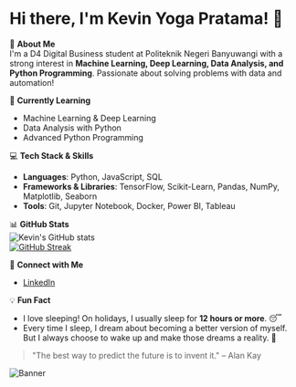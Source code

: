 # Hi there, I'm Kevin Yoga Pratama! 👋  

🚀 **About Me**  
I'm a D4 Digital Business student at Politeknik Negeri Banyuwangi with a strong interest in **Machine Learning, Deep Learning, Data Analysis, and Python Programming**. Passionate about solving problems with data and automation!  

🌱 **Currently Learning**  
- Machine Learning & Deep Learning  
- Data Analysis with Python  
- Advanced Python Programming  

💻 **Tech Stack & Skills**  
- **Languages**: Python, JavaScript, SQL  
- **Frameworks & Libraries**: TensorFlow, Scikit-Learn, Pandas, NumPy, Matplotlib, Seaborn  
- **Tools**: Git, Jupyter Notebook, Docker, Power BI, Tableau 

📊 **GitHub Stats**  
![Kevin's GitHub stats](https://github-readme-stats.vercel.app/api?username=kevinyogapratama&show_icons=true&theme=radical)  
[![GitHub Streak](https://github-readme-streak-stats.herokuapp.com/?user=kevinyogapratama&theme=radical)](https://git.io/streak-stats)  

🔗 **Connect with Me**  
- [LinkedIn](https://www.linkedin.com/in/kevinyogapratama)  


💡 **Fun Fact**  
- I love sleeping! On holidays, I usually sleep for **12 hours or more**. 😴  
- Every time I sleep, I dream about becoming a better version of myself. But I always choose to wake up and make those dreams a reality. 🚀  


> "The best way to predict the future is to invent it." – Alan Kay  

![Banner](https://user-images.githubusercontent.com/yourusername/banner-image.gif)  
